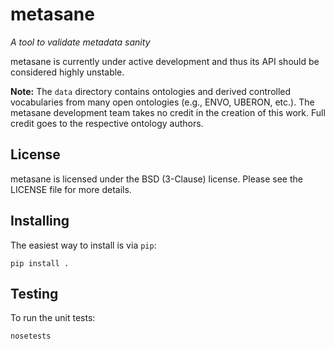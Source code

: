 # metasane

*A tool to validate metadata sanity*

metasane is currently under active development and thus its API should be
considered highly unstable.

**Note:** The ```data``` directory contains ontologies and derived controlled
vocabularies from many open ontologies (e.g., ENVO, UBERON, etc.). The metasane
development team takes no credit in the creation of this work. Full credit goes
to the respective ontology authors.

## License

metasane is licensed under the BSD (3-Clause) license. Please see the LICENSE
file for more details.

## Installing

The easiest way to install is via ```pip```:

```pip install .```

## Testing

To run the unit tests:

```nosetests```
